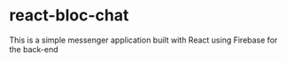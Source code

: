 # react-bloc-chat
This is a simple messenger application built with React using Firebase for the back-end
